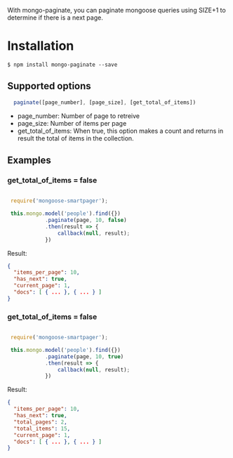 With mongo-paginate, you can paginate mongoose queries using SIZE+1 to determine if there is a next page.


# Installation

```shell
$ npm install mongo-paginate --save
```


## Supported options

```javascript
  paginate([page_number], [page_size], [get_total_of_items])
```

- page_number: Number of page to retreive
- page_size: Number of items per page
- get_total_of_items: When true, this option makes a count and returns in result the total of items in the collection.

## Examples




### get_total_of_items = false

```javascript

 require('mongoose-smartpager');

 this.mongo.model('people').find({})
            .paginate(page, 10, false)
            .then(result => {
                callback(null, result);
            })
```

Result: 

```json
{ 
  "items_per_page": 10,
  "has_next": true,
  "current_page": 1,
  "docs": [ { ... }, { ... } ]
}

```

### get_total_of_items = false

```javascript

 require('mongoose-smartpager');

 this.mongo.model('people').find({})
            .paginate(page, 10, true)
            .then(result => {
                callback(null, result);
            })
```

Result: 

```json
{ 
  "items_per_page": 10,
  "has_next": true,
  "total_pages": 2,
  "total_items": 15,
  "current_page": 1,
  "docs": [ { ... }, { ... } ]
}
